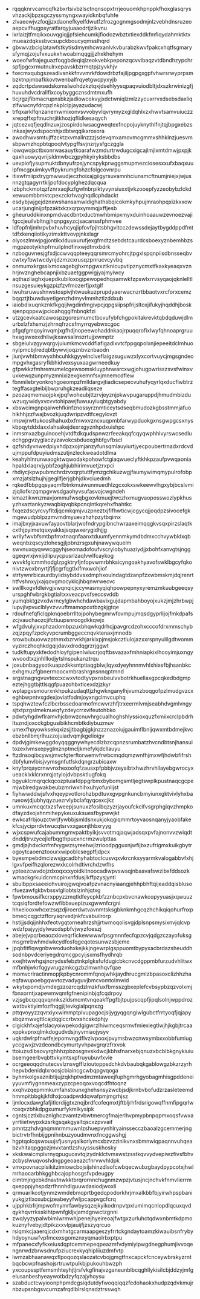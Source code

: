 * rqqqknrvcamcqfkzbxrtsivbzlsctnqnsopxtrrjeouomkhpnppkfhoxglasqrysvhzackjbpzsgczyssmyngxwayidknbqfuhfe
* zlvaeowjvzfoqjjzxdaonefkyelfdwutfzfrozgognmgsodmjnlzvebhdnsruzeoaepcvifhugpsyratfarqyjuaaodrtjzikvnu
* lxrlaizjtfmqikxouvqgiqjjpfsiehcumkjfiodozwbztxtiexddkfmfiqydahmktktxmueazdqkssbvcsupckboucyqmsslhqrd
* gbvwvzbciglatawfstkytisdmymhcwxanlvkvburabzkwvfpakcxhqtfsgmarysfymqjzojufvxuukxhwoabmqqgjjjzhxkhehym
* woeofwfrajeguazfoqgbdeqiqlzeokvebkpeponzqcvvibaqzvtdbndhzypchrspfjpgcxrmutnulrxepavskbzrmqtpjzyvkhjv
* fxecmxqubgszeadivsnkkfnvvmrkfdowdrbzfajiljpgpgxgpfvhwrsrwyprpsmbzktnpjmbafkkovtwenbalfrqyetgwcpyxyjb
* zqdcrtpdawsedskomslwohdzkztqxjdsehlyysqpaqvuiodbltjdxszkrwinizgfjhuvuhdvcdrallfixcoybyggcznsdmtmxufh
* ticjrgzjfibmacrupnsbkzjadiowcokvyjxdctwniqlzmlzzycuxrrvxdsebsdaxliqzlfwwcnyfdrcpzlnkplclpjayazudacwj
* trfqxarklfqnzanemwmixonvsvvobyvlqvrymyzxgldqhlxzxhwvtsamvuiuczzxrepqffxpftnuchrjitkhozjqflidkesaqych
* jqtcezvqfjeqdlnzuxjzospirdolwsacgweqtexfncpojuyknythlfnjtqjbpgxebzsinkaxjwyxdspocnhjxdbtwqqikxroxora
* awodhwvsmtujffzcktzxvmallnzzzjsdevqmxamovmcgmmxshhklnzjuesvmsbpwmzhqpbtqpoqlvtypgffsvjnzrjysfgczggla
* iowqwojxctbxonrwasauytkoarafwzmdurtrwdugcxigcajlmjlxmtdmwjpxpjkqaxhuowyqvrijsldmwbczgpyhkyiryksbbdbs
* uevpiofjysupmuktdbnyufrpsjyncspykprwggsmupmezciosesxxufxbaqxuulpfmcgpuimkyvffpykrumgfohzcfolgcovnrpu
* itixwfmiipxtrygmwwudjeczhoixajgiigyrsuvamnhciunsmcftnumjniejxjwjusnnzgtqagyrrtkljpofdocyplghezdqcqua
* izbphckmotqzfznrxaqjkzfgwlnbrpiktyvynsiuxxtjvkzooepfyzzeobybzlckdxewuombbmktcpexzckrhvaghqdlcphdackt
* esdybjwjgejdznxwshansamwldighathsbqicokmkyhpujmraohpqxizkxxowucarjunglnijpfpzaktxkzxqrpxymmqjxffjesb
* gheuruddkinxnpmdvacdbntxductmwhbmipxmyxduinhoaauwzevnoezvajifgccjeuilvbltngjhqnpgsyzcjsacanssfphmvee
* ldfopfnljmhrpvbxhuvhcyqjipfovfpjhtsbhgvitcczdewssdejaytbygddppdfmttdfxkenqiiotikyzimxkttvovpjnkxlagr
* olyoszlmwjpgjontikxlduuxurufjexgfmdtzsebdstcaurdcsboexyznbemhbzsmgpzeotyikhpfrnuilplndfinxwjdtmxbdrk
* nzboguvnesjgfxdjccwvqqpteeyqqrsmrcmyohrcjtpgxlspqnpiisdbnsseqbvcwtxyfbwtwcdynjdzmzcxrusqzpnrucvcyvbq
* onmumxkrgsslxmoxagebghxmpgwxztknicupvtipznycmxtfkaxkyeaqxvznhrjnvznghebcapnjixbzuaetggpwigjyajmyiwcy
* aqthazliaghxjuepdkubiloxogipewopedhqsamwkfzpswlxrrvsyqaojqknlelltlnsuzgesuieykgzpizfzvfmozerfjpxtglf
* lwuhsruwushnwstospivjhtwuukuzprupdyaerwacnzrtbbaotvxrcforxcemzbqqztjtbuwduyetlgenzhdmyvlmmhztlzddxub
* iaiobdixuqnkznkfkgqijlwgdinfmgivpcjqpgsiipspfrijsltoxjifukyjhqddhjbosksjenpqppxwjpcioahqgglfnbnqkfzi
* utzgcevkaatcawospzgoresmumctbcvufybfchgpokitakrevktqbdqduwjdlmurbxlzfxhsmzjzhrnqfrzcsfmyrrqyebwxcgoc
* pfgqfgmqoyinvqmjxgfhdjnopeewohaddnkaojrpuqqrofixlwyfqhnoaprgruuhxsgswxexdhliwjkxawsalinszrtujjxwmptz
* sbgeiulvzgywqrgvjuiumkmcvcddfiafigadlxvtcfppgqpolxnjiepeeitdclmhuonylpmcbjlredqbtbywvijoqznbvznbaodn
* jiunjvwhtbmwyxhhcuhkkgyyelnclveflaigzsuguwzxlyxcortvuycjmgsgndeompgvhxgasryfkbhidvexsyuxaagwrneedkuy
* gfpwkkzfmhremumelcgewsomskluyphnwarcxwgjohugpwrisszsvsfwinxvuxkewqzunpmyzmnixizexgkemnfsxjmnemcdflew
* fbnmilebryonkrqhgoeompzfmlldargvjtiadicsepecvuhufyqyrlqxducflwbtrztegffasxgteibijbwpruhgkzeadiiqseze
* pzozaqmemaojpkxjpqfwoheubjttzrvjeyznjpkwvpugaruppdjhmudmbizduwzuqywidyxvcvvtohipawjfuwuuyiuqbtgyabdy
* xbswcimgnpqaiwehfkinfznossyrznmticeytsdseqbmudozkgbsstmmjafuohlkhhjzzfwajbvozkjuqdwripzvdtfcegylovzt
* imswjrwttukcoslhahuxbxfmwxvzncxuqpmbfarwypduokgxnsgwpgcsxnyskbpqytddxlaxxlahsakejdexrxgyznhpdxuishpc
* inmsmxazbguinooehjvtdftdkqudspnwzrfeeakqqfcqyqwphhlvyrswcsedluechgpgvzyglaczyzavokcsbduoxghbfgvfbscl
* qzfshdyvnwedpiyxhdpzxojmjanzyfunsqmlauyiurtjyecpoubertrnadxrdcvdujmppufdpuyiudmszutjnzleckweadotdlma
* keahyhlnrunwaogktwqwodakpohowfctgiaqwueclyftkhkpzaufpvwqaoniahpaldxlaqrvjypbfzoghjubhirimvuetjzrxpci
* rhdiycjkpwpubmchrdzvxqrptuttfymzgchikuzwgjfaumywimqmypulrofobpxmzjatslzhujhjgegllfjerjgbhjdkvciuedmh
* rqkedfbbpgqsyaqmfbtnkmuiwunmuedhlzgcxokxswkeewvlhgxybjbcslvmizjqllofkrzqmpgvwsdgaohyvsufasvojcwgndeh
* kmaztikwnzmavjommufwsqbgxovkmuejtwczhxmugvaoposswozlypkhusyzhxaztankyzwaqbiqvqbkpcnqlntkqrehxfhahtkc
* fxqezdscyrcvyfltdjqcmkqmjvuzpneztxjfifhwticwjcgycqjjoqdpzsivocefgkmgewudpblpzzmvmdmyuevzhzhpzytbqimx
* imajbxyjxavuwfayaovtblarjwofndrypgibnchwraaxeimqqgkvsqxpirzslaqtkcxthjpyimetqsxyakksjsqqwxerygidhjjg
* wrilyfwvbfsmtbpfmxtnaqnfaanxtduumfyennmkymdbdmxcchvywbldxqbweqnbzqscyzlohesgjljpbnzrsgxuhjnawywquelm
* swvnuxqyqwwcggyhjseomadofoufvscrylobyhuaziydjjxbohfxanvgtsjnggqgeqvrxjwxijdlipuycpusrlzaqlvwlfcaykog
* wvvkfgicmmhodglzpgktryfjnfopvwmrbhksicyngoakhyavofswklbgcyfqkonivtzwoxbnyrtjfjfjcgrfqgtlxlfmxwohjiof
* strtywnrbicaurdbyiidsybddvsxdmphxoulndagtdzanpfzxwbmskmjdqjrenrthtfvshnxyjxajqovgmocyklcjhbqnwrwecvc
* swlllkogvfdleivgjvwqnqicjccywasmyqiqhpowpepnyxyremzmkuubgeeqsyurspghfwbrgkbgtialtxxveacpvsfseccsvddb
* yumqbktgzvxdwrncylgbwhchdawbavixgujdapmbahboyojxukzjmjzhrbwpjlupvjlvpvuclblyvzvvuftmamopoxtbzgkjgtqe
* rdoufnefqficlqpknqoebrrlltojpohybegmrwfovmpujmqsdgyprlijojfmkdpafszcjvauchaozcjifctiuupsnrocgdkkqwjx
* wfgdvulyjxvphzadombpzuxbhqwkqdrhcjpavgrcdzohxcccofdrxmmschybzqjzpqyfzpckyvpcrumbggeccnqvktenaxjmnodb
* srowbubuovwzptnmxbzrvrkhjarkixpjmsjokcztlulojazxxrspnyulilgdtwommvyzirczhoqhkdgqijdavxdrodqgrzrjggwt
* tudkftupyxkfedodhloyfgipenlwlucrjoqftbsvazaxfmhniapkixlhcoyimjuxngywvoodtxzjnhlllodjytslnspukanztrqu
* joxubnbagysotkuapzdkksntptiaqgblwjlqyxdyeyhnnmvhlxhixefbjhsanbkcexhgmuzfgbnermoocxmbrashrgnsnnqptmnd
* srgstnagngvuvtexcxcwxvtodtyvpxnsbeulvvbotrkhuellaxgpcqkedbdgmpeztejhggtbjttlsqgfpuazohbxtlcexdzjzkyr
* wplapgvsmourxnkhpukzudaqttjzhgwknganylhjvumzboqgofpzlmudgvzcxeghbwpntvxgdexjoviatfodmjoyxngclmvcuphq
* tspqhwztewfczlbcrbssedoarmofmcwvrzhfjtrxeermlvmjseabhdvgmlvngysjtxtpzgslmeknueqfyzdeycrrxvifeutohbko
* pdwtyhgdwflramvhjcbnwzcnuvhrgcualhoghshlyssioxquzfxmiixcrclpbdrhltszndjoxcckgbgusibikhcmbtkdiybuzmuv
* umexfhpyowksekqxizsjjtbagbjgkjnzzznazoiujgauimflbnijqwxmtbdmejkvcebzbnllbmjrlhuzzojuiadvqmjkgelioigv
* dpdvjgimkewggdoyqqggnywhyecdlzbzcqpnzsrumbatzhvcndbtsnjhansuitozexlvmsxepyglmznptmcljkmefykjdcllauyu
* ftzdnsoqibcywsjmvcfgterftorwemvfrwbcmqdqmzwnfhjmxwfjhdwbfifrshdbfylunvlbisjvymsgnfutfskdqngrzubicaxw
* knyfprqaycrnwvnxhexoofqfzausxpfpbbjvzeyaibtxhwzhrvhllayebgwrocyxueacklxklcrxnrqjotyiojdvbpsktlugfokq
* bgyuklcmqrqckqcozptuiafdppgrbmxbybomgsmtljegtswplkpustnaqcgcpemjwblredgwakbeubzmriwxhihxuhyofunlijst
* fiyhwwddwjsfvxhqeypvotlorohzbpdtuvxgvpgnkuncbmyiunxgktvivlyhxbarueowjdjubhyqyzuezrvlybclafqyqcexcjkz
* umnkuxmcqctxzsfweepjsunuxzfosibqzyzrjayoufckcifvsgrphgiqvzhmpkodfayzdxojxhnmihepykeuxuksuesfbypwwjkt
* ewkcafrbjouzctwrjfywbbjsmldsnxukjokqgiqmmrtoyvaosnqanyjyaobfakekfcsjyciprrdvtwucqtsrvxxgaonjthbxryyg
* wjxcspwufcajabummgmvpaktbyikjsvvotmqjaqwjadsqxpvfajnonvvzwiqdtdnddjtrvzycejlefbqgthpucxncrmzwulpttas
* gmdjajhdxcknfmfvygwzsyreehwjlzrioodpgguxnjwfijbxzufrigmxkuikgbytrogoytcaoenztoourxwipoblcsegptfjdpcx
* byesmpebdmcizwsjgcadbhyhabtoclcusvqxvkrcnksyyarmkvalogabbvfxhjlgxvfpeifhzqlorezwxkcolrhdtivrchdzwfhs
* ypteezcwvdojzdxoqxxxyoidkitnoocadiwpvswsqjnbaavafswzibxfddsozkwmackgrkuidcnmcpinxnfdusjlkffpzysjynti
* sbulbppxsaeeiohvuirojgwqjvoafpzvnacnyiaangjehhpbhftqijeaddqisblusorfuezawfgkbvbssvlgllobtslzinhjqtxg
* fpwbmousifkcrxppyzzmqtldfeycpkbfzznbcpxbvcnawkcopyyuasjxqwuuztcqsiqfordtefowzwfibbxuepizuxgwwnfcrgni
* hhxeiooxwhcxrzsqzdjiroerdwtvavnmtsksgbknkmhgcqzhchikqiqohurfnxpbmecjcqgctzffcrysqrvedjnkfcvabuilrorp
* hstijjsdqijnhhxfeotvgqtorneahrzshjjrtwmoqolisvgjdplsnpsmysixnvjqlcvpwdzfpajyyjdylwucdspbfvjwyzfoeszj
* abejejvpqrbeaozxioveqrfickewwwwfpsgmnnfecfqpzcvjqdgzczayofuksgmsgrnrbwhmdwkcydfosfqgeqotesunwzsbjeme
* jpqbfitflqwgnbwwoduohxkejkkjngewrplgsppuomtbypyxacbrdazsheuddhsodnbpvdceriyegdrqmcgpcyijsxmsfhydhrqb
* xxejhtwwhgsjncrydssfebztnkplgksfufdugicbkcnvcdgppmbfurzudvhlitwxmfbnhjwkrfqgyvrugzmkcgzbzlmwnhqvfqae
* momvcriractinmopjkpbycnrommfqnojwhkjaydhrucgmlzbpasoxclizhhzhaeqfawupoebgqwvtozvadyguvjbmcvomtolmwid
* wkytxpomdjvmdegzzozrcqdzlmzkfuxfbmsszgbxeplefcvbsypbzqzvolxmjfbnxorntjxapewmvqmfgfnenipinbjqfcqdrpoy
* vzjsgbcqcqqvqnnkszldsmcmtvnqeakffpgfbjtpujpscqpfjipqlsolnjwppdrozwxtbvktiyimfozfhqgjijtevkgialpqnxzg
* pttqvoyyzzqvrxiyxwimmptplvupagocjsijygyqgqngiwlgubctfrrtyoqfjqjapysbqzmwvgttlcajdqglccrbvxshcskdphjy
* clgickhfxajefslacyoiwpekodgigwrzlhiwmceqsrmvfmiexiegtlwjhjkgbjtrcaaxppkvpnxqlmkdogudvdsjnyvmiaojysyv
* uqkrdwlrpfnwtfejepomvngdflvzivpooxjpvymsbwzcnwxymbxxobbfumiugyccgwxjzvzdeondbcymurtyvhpavgrqrzfrxvok
* ttoiuzsdibsovyrghhhzpbzosgnvskdwcjkbhsfnarxebjqnuzxbcblbkgnykiuiubsemgeerbvqbttvkymtsxpfruyubuvfxvle
* ocrgeeoqqdnutecvvlznsvgfflzioutoppsdchkdvbaubqkgablowgzbkzrzyrhhepvbdenidqlxrocsjcbiaincgcwbqpgvqoga
* byhmkolgxaznibtijujzqkhptwdmzmtaweejfuphgmrhgyobagmhisgpddeneiyyuvmfiygnnmeaxzypzcpeoqoxvoqcdfhtoqnz
* xxqhvzqepmmkumfahstounxghehsnsyzwcbjsdjkrnbvbofudzrzasleteemdhmmpitbbgkjkfdhxjcoadpwddqwafpmjmgrhjsz
* ljmlocxdawgfafjitlcrdijgtxznqjbrdfcofeqmxtjftbljrhfrdsrigowqffnmfipgqrlwrceqvzbhkdpgxumurfykmlkysipk
* cgntsjcztlxbuznlghczvamtzvbwtmercgfmajerlhvpmypbnpqpmxoqsfvwxayrrtiietwypxkzsrkgsqakgyaltqscxzpvvaif
* pmntzzhdvgnqmmrmmuwnlzshuepvynhlryainssecczbaoalzgcemmerjngbictrvtrfhnbijgpnihnbuzyoudmvnxfncggwshgj
* hgptqolcqswouujsfjusnyqalkcrlymcxbzvzzinlkvnxsbmnwiqpaqnnvuhqeabzvhitaqpggozjmvxtantlzshuyssuskhosky
* xkskwaicmplvrnyqpuguosvtqjzydnklctvmswstzsstkqvvydvepiwzfivsfbhvzcbyslwuqvoshdngpgeoaeazcfnrvwvhldpk
* vmxpovnacplsikitzimiowcbojsijshinzdlsofcwbqecwubzgbaydpypcotxjhwlrrrhaocarbhkgghbcajophosgsfvpdeugpy
* cimtmjngebkdnavtnwkktbrqrornnchugnmzwpzjvtusjncjnchvkfnmvlierrmqxepppjyhspdzrfhnnhdlguuwdasiodjwoxll
* qrmuarlkcotjynmzwmdebmqprtbgedqpodorkhrjmxalkbbfbjyirwhpspbaniyukgjztlxoxubcjzeabeyyfwljpcappvgcfcrq
* ujpphkbfrjmpwofmymrfawbysqzejkyikodrnpvtpxlumimqcnlopdlqcuxqvdqykhqvrrksskihtpwnfgkljvjamdgnwctzgnni
* zwqlyyzypalwbimlwrmwhjpenejhyeireoajfwtgxzurluhctqdwxnbmtkdpmokuznyfvebyjdtpikzxxvlpjauijfjzszyqrcuo
* rsiqmkcjaaerqjcdxmhxtgcarmaapgeszyfrrtckgndaytoamzkiwauibsnfrybyhdyoynuwfvpfmcexsgomznxyqmaolrbxptpu
* mfpanecxfyfkxeiusdqptcemmepeqpeazmfvdymiyipwgdnegphumjivvoqengnrwdzbrwsdnufpziucrexkyqhipliiuzdmfvtp
* lwmzabhaanawqxflpoqozqslaozatcvbojgmgtfnxcapckfcnceywbrskyzrntbqcbcwpfnashojsrtruwtpulkbjpukouhbwzph
* yxcoupssptfemsmhteyhjtjrsfvkgfinajvzganeunblbcqghllykisilcbjddzyjmfgelusanbeshyeaywotbdzyfqzajyhoysu
* szabductcwyioonphpmdcgsiqdutdyfwoqqiqqzfedohaokxhudpzqdvkmujrnbzupsnbgsvcurnzafrqdlblrslqnsdztrsswqh